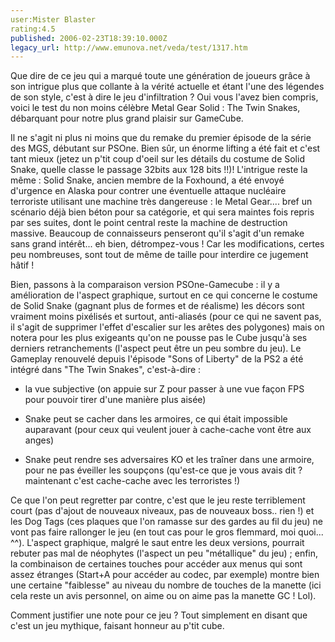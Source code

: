 ```yaml
---
user:Mister Blaster
rating:4.5
published: 2006-02-23T18:39:10.000Z
legacy_url: http://www.emunova.net/veda/test/1317.htm
---
```

Que dire de ce jeu qui a marqué toute une génération de joueurs grâce à son intrigue plus que collante à la vérité actuelle et étant l'une des légendes de son style, c'est à dire le jeu d'infiltration ? Oui vous l'avez bien compris, voici le test du non moins célèbre Metal Gear Solid : The Twin Snakes, débarquant pour notre plus grand plaisir sur GameCube.   

  

Il ne s'agit ni plus ni moins que du remake du premier épisode de la série des MGS, débutant sur PSOne. Bien sûr, un énorme lifting a été fait et c'est tant mieux (jetez un p'tit coup d'oeil sur les détails du costume de Solid Snake, quelle classe le passage 32bits aux 128 bits !!)! L'intrigue reste la même : Solid Snake, ancien membre de la Foxhound, a été envoyé d'urgence en Alaska pour contrer une éventuelle attaque nucléaire terroriste utilisant une machine très dangereuse : le Metal Gear.... bref un scénario déjà bien béton pour sa catégorie, et qui sera maintes fois repris par ses suites, dont le point central reste la machine de destruction massive. Beaucoup de connaisseurs penseront qu'il s'agit d'un remake sans grand intérêt... eh bien, détrompez-vous ! Car les modifications, certes peu nombreuses, sont tout de même de taille pour interdire ce jugement hâtif !  

  

Bien, passons à la comparaison version PSOne-Gamecube : il y a amélioration de l'aspect graphique, surtout en ce qui concerne le costume de Solid Snake (gagnant plus de formes et de réalisme) les décors sont vraiment moins pixélisés et surtout, anti-aliasés (pour ce qui ne savent pas, il s'agit de supprimer l'effet d'escalier sur les arêtes des polygones) mais on notera pour les plus exigeants qu'on ne pousse pas le Cube jusqu'à ses derniers retranchements (l'aspect peut être un peu sombre du jeu). Le Gameplay renouvelé depuis l'épisode "Sons of Liberty" de la PS2 a été intégré dans "The Twin Snakes", c'est-à-dire :  

- la vue subjective (on appuie sur Z pour passer à une vue façon FPS pour pouvoir tirer d'une manière plus aisée)  

- Snake peut se cacher dans les armoires, ce qui était impossible auparavant (pour ceux qui veulent jouer à cache-cache vont être aux anges)  

- Snake peut rendre ses adversaires KO et les traîner dans une armoire, pour ne pas éveiller les soupçons (qu'est-ce que je vous avais dit ? maintenant c'est cache-cache avec les terroristes !)  

  

Ce que l'on peut regretter par contre, c'est que le jeu reste terriblement court (pas d'ajout de nouveaux niveaux, pas de nouveaux boss.. rien !) et les Dog Tags (ces plaques que l'on ramasse sur des gardes au fil du jeu) ne vont pas faire rallonger le jeu (en tout cas pour le gros flemmard, moi quoi... ^^). L'aspect graphique, malgré le saut entre les deux versions, pourrait rebuter pas mal de néophytes (l'aspect un peu "métallique" du jeu) ; enfin, la combinaison de certaines touches pour accéder aux menus qui sont assez étranges (Start+A pour accéder au codec, par exemple) montre bien une certaine "faiblesse" au niveau du nombre de touches de la manette (ici cela reste un avis personnel, on aime ou on aime pas la manette GC ! Lol).  

  

Comment justifier une note pour ce jeu ? Tout simplement en disant que c'est un jeu mythique, faisant honneur au p'tit cube.